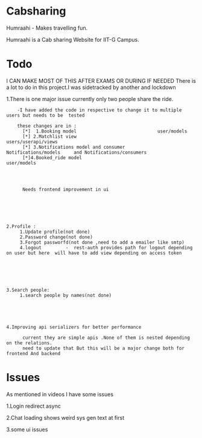 # Cabsharing

Humraahi - Makes travelling fun.

Humraahi is a Cab sharing Website for IIT-G Campus.







# Todo 
   

   I CAN MAKE MOST OF THIS AFTER EXAMS OR DURING IF NEEDED 
   There is a lot to do in this project.I was sidetracked by another and lockdown




   1.There is one major issue currently only two people share the ride.

   
        -I have added the code in respective to change it to multiple users but needs to be  tested

        these changes are in :
          [*]  1.Booking model                              user/models
          [*] 2.Matchlist view                             users/userapi/views
          [*] 3.Notifications model and consumer            Notifications/models     and Notifications/consumers
          [*]4.Booked_ride model                                  user/models               




          Needs frontend improvement in ui






    2.Profile :
         1.Update profile(not done)
         2.Password change(not done)
         3.Forgot passworfd(not done ,need to add a emailer like smtp)
         4.logout         -  rest-auth provides path for logout depending on user but here  will have to add view depending on access token 






    3.Search people:
         1.search people by names(not done)





    4.Improving api serializers for better performance 

          current they are simple apis .None of them is nested depending on the relations.
          need to update that But this will be a major change both for frontend And backend





# Issues 


   As mentioned in videos I have some issues 
   

   1.Login redirect async 
   
   2.Chat loading shows weird sys gen text at first
   
   3.some ui issues

